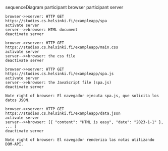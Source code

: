 sequenceDiagram
    participant browser
    participant server
    
    browser->>server: HTTP GET https://studies.cs.helsinki.fi/exampleapp/spa
    activate server
    server-->>browser: HTML document
    deactivate server
    
    browser->>server: HTTP GET https://studies.cs.helsinki.fi/exampleapp/main.css
    activate server
    server-->>browser: the css file
    deactivate server
    
    browser->>server: HTTP GET https://studies.cs.helsinki.fi/exampleapp/spa.js
    activate server
    server-->>browser: the JavaScript file (spa.js)
    deactivate server
    
    Note right of browser: El navegador ejecuta spa.js, que solicita los datos JSON.
    
    browser->>server: HTTP GET https://studies.cs.helsinki.fi/exampleapp/data.json
    activate server
    server-->>browser: [{ "content": "HTML is easy", "date": "2023-1-1" }, ... ]
    deactivate server
    
    Note right of browser: El navegador renderiza las notas utilizando DOM-API.